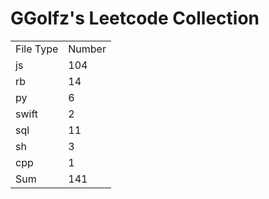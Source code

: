 # GGolfz's Leetcode Collection

<table><tr><td>File Type</td><td>Number</td></tr><tr><td>js</td><td>104</td></tr><tr><td>rb</td><td>14</td></tr><tr><td>py</td><td>6</td></tr><tr><td>swift</td><td>2</td></tr><tr><td>sql</td><td>11</td></tr><tr><td>sh</td><td>3</td></tr><tr><td>cpp</td><td>1</td></tr><tr><td>Sum</td><td>141</td></tr></table>